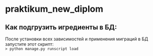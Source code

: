 # praktikum_new_diplom


## Как подгрузить игредиенты в БД:
После установки всех зависимостей и применения миграций в БД запустите этот скрипт:\
`> python manage.py runscript load`
